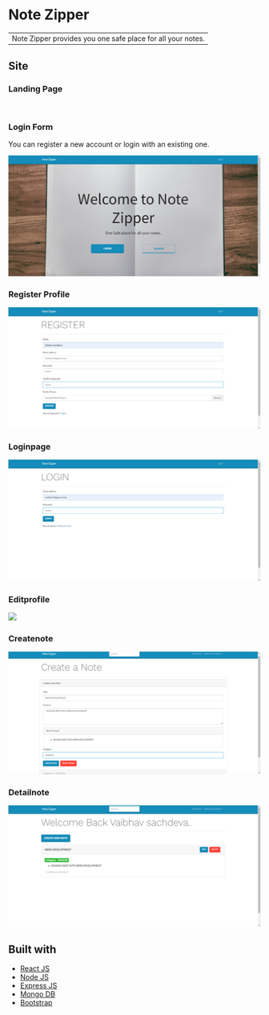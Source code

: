 # Note Zipper

<table>
<tr>
<td>
  Note Zipper provides you one safe place for all your notes.
</td>
</tr>
</table>

<!-- ## Demo
Here is a working live demo :  https://notezipper.herokuapp.com/ -->

## Site

### Landing Page

![]()

### Login Form

You can register a new account or login with an existing one.

![](1landingpage.png)

### Register Profile

![](2register.png)

### Loginpage

![](3login.png)

### Editprofile

![](4editprofile)

### Createnote

![](5create.png)

### Detailnote

![](6detail.png)

## Built with

- [React JS](https://reactjs.org/)
- [Node JS](https://nodejs.org/)
- [Express JS](https://expressjs.com/)
- [Mongo DB](https://www.mongodb.com/)
- [Bootstrap](http://getbootstrap.com/)
